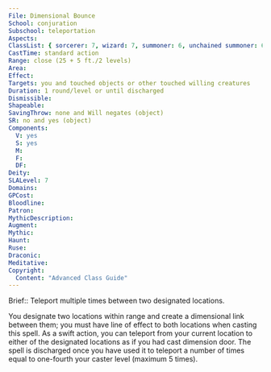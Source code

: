 ```yaml
---
File: Dimensional Bounce
School: conjuration
Subschool: teleportation
Aspects: 
ClassList: { sorcerer: 7, wizard: 7, summoner: 6, unchained summoner: 6, witch: 7, psychic: 7 }
CastTime: standard action
Range: close (25 + 5 ft./2 levels)
Area: 
Effect: 
Targets: you and touched objects or other touched willing creatures
Duration: 1 round/level or until discharged
Dismissible: 
Shapeable: 
SavingThrow: none and Will negates (object)
SR: no and yes (object)
Components:
  V: yes
  S: yes
  M: 
  F: 
  DF: 
Deity: 
SLALevel: 7
Domains: 
GPCost: 
Bloodline: 
Patron: 
MythicDescription: 
Augment: 
Mythic: 
Haunt: 
Ruse: 
Draconic: 
Meditative: 
Copyright:
  Content: "Advanced Class Guide"
---
```

Brief:: Teleport multiple times between two designated locations.

You designate two locations within range and create a dimensional link between them; you must have line of effect to both locations when casting this spell. As a swift action, you can teleport from your current location to either of the designated locations as if you had cast dimension door. The spell is discharged once you have used it to teleport a number of times equal to one-fourth your caster level (maximum 5 times).
